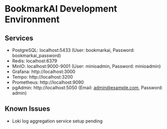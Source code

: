 # BookmarkAI Development Environment

## Services
- PostgreSQL: localhost:5433 (User: bookmarkai, Password: bookmarkai_password)
- Redis: localhost:6379
- MinIO: localhost:9000-9001 (User: minioadmin, Password: minioadmin)
- Grafana: http://localhost:3000
- Tempo: http://localhost:3200
- Prometheus: http://localhost:9090
- pgAdmin: http://localhost:5050 (Email: admin@example.com, Password: admin)

## Known Issues
- Loki log aggregation service setup pending
